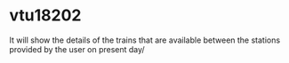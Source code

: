 # vtu18202
It will show the details of the trains that are available between the stations provided by the user on present day/
